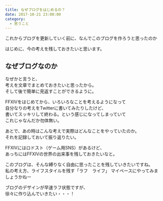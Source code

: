 ```yaml
---
title: なぜブログをはじめるの？
date: 2017-10-21 23:00:00
category:
  - 思うこと
---
```


これからブログを更新していく前に、なんでこのブログを作ろうと思ったのか     
    
はじめに、今の考えを残しておきたいと思います。   
    
<h2>なぜブログなのか</h2>

なぜかと言うと、    
考えを文章でまとめておきたいと思ったから。   
そして後で簡単に見返すことができるように。  
    
<!-- more -->
        
FFXIVをはじめてから、いろいろなことを考えるようになって     
自分なりの考えをTwitterに書いてみたりしたけど、     
書いてスッキリして終わる。という感じになってしまっていて    
これじゃなんだか勿体無い。   
    
あとで、あの時はこんな考えで実際はどんなことをやっていたのか。     
それを記録しておいて振り返りたい。   
    
FFXIVにはロドスト（ゲーム用SNS）があるけど、  
あっちにはFFXIVの世界の出来事を残しておきたいなと。
    
このブログは、そんな縛りなく自由に思ったことを残していきたいですね。  
私の考え方、ライフスタイルを残す「ラフ　ライフ」
マイペースにやってみましょうかねー
  
ブログのデザインが早速ラフ状態ですが、  
徐々に作り込んでいきたい・・・！
